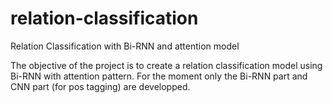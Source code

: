# relation-classification
Relation Classification with Bi-RNN and attention model

The objective of the project is to create a relation classification model using Bi-RNN with attention pattern.
For the moment only the Bi-RNN part and CNN part (for pos tagging) are developped.
